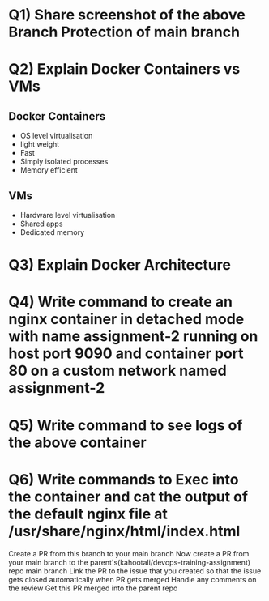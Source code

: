 # Q1) Share screenshot of the above Branch Protection of main branch

# Q2) Explain Docker Containers vs VMs

## Docker Containers

- OS level virtualisation
- light weight
- Fast
- Simply isolated processes 
- Memory efficient

## VMs

- Hardware level virtualisation
- Shared apps
- Dedicated memory

# Q3) Explain Docker Architecture

# Q4) Write command to create an nginx container in detached mode with name assignment-2 running on host port 9090 and container port 80 on a custom network named assignment-2

# Q5) Write command to see logs of the above container

# Q6) Write commands to Exec into the container and cat the output of the default nginx file at /usr/share/nginx/html/index.html

Create a PR from this branch to your main branch
Now create a PR from your main branch to the parent's(kahootali/devops-training-assignment) repo main branch
Link the PR to the issue that you created so that the issue gets closed automatically when PR gets merged
Handle any comments on the review
Get this PR merged into the parent repo
